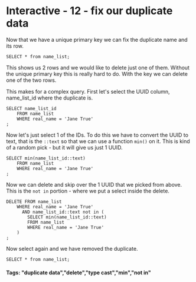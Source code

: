



<style>
.pagebreak { page-break-before: always; }
.half { height: 200px; }
</style>








# Interactive - 12 - fix our duplicate data

Now that we have a unique primary key we can fix the duplicate name and its row.

```
SELECT * from name_list;

```

This shows us 2 rows and we would like to delete just one of them.  Without the unique
primary key this is really hard to do.  With the key we can delete one of the two rows.

This makes for a complex query.   First let's select the UUID column, name_list_id
where the duplicate is.


```
SELECT name_list_id
	FROM name_list 
	WHERE real_name = 'Jane True'
;

```

Now let's just select 1 of the IDs. To do this we have to convert the UUID to text,
that is the `::text` so that we can use a function `min()` on it.  This is kind of
a random pick - but it will give us just 1 UUID.


```
SELECT min(name_list_id::text)
	FROM name_list 
	WHERE real_name = 'Jane True'
;

```

Now we can delete and skip over the 1 UUID that we picked from above.  This is
the `not in` portion - where we put a select inside the delete.


```
DELETE FROM name_list
	WHERE real_name = 'Jane True'
	  AND name_list_id::text not in (
		SELECT min(name_list_id::text)
		FROM name_list 
		WHERE real_name = 'Jane True'
	)
;

```

Now select again and we have removed the duplicate.

```
SELECT * from name_list;

```

#### Tags: "duplicate data","delete","type cast","min","not in"

